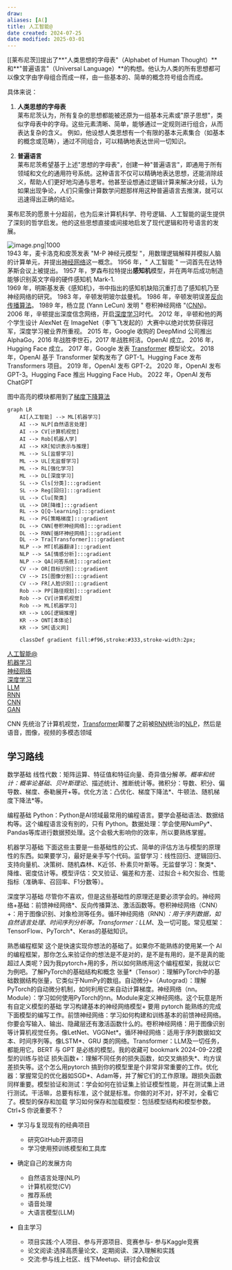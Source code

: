 ```yaml
---
draw:
aliases: [A(]
title: 人工智能@
date created: 2024-07-25
date modified: 2025-03-01
---
```


[[莱布尼茨]]提出了**"人类思想的字母表"（Alphabet of Human Thought）** 和**"普遍语言"（Universal Language）**的构想。他认为人类的所有思想都可以像文字由字母组合而成一样，由一些基本的、简单的概念符号组合而成。

具体来说：

1. **人类思想的字母表**  
    莱布尼茨认为，所有复杂的思想都能被还原为一组基本元素或"原子思想"，类似字母表中的字母。这些元素清晰、简单，能够通过一定规则进行组合，从而表达复杂的含义。
    例如，他设想人类思想有一个有限的基本元素集合（如基本的概念或范畴），通过不同组合，可以精确地表达世间一切知识。
    
2. **普遍语言**  
    莱布尼茨希望基于上述"思想的字母表"，创建一种"普遍语言"，即通用于所有领域和文化的通用符号系统。这种语言不仅可以精确地表达思想，还能消除歧义，帮助人们更好地沟通与思考。他甚至设想通过逻辑计算来解决分歧，认为如果出现争论，人们只需像计算数学问题那样用这种普遍语言去推演，就可以迅速得出正确的结论。
    

莱布尼茨的愿景十分超前，也为后来计算机科学、符号逻辑、人工智能的诞生提供了深刻的哲学启发。他的这些思想直接或间接地启发了现代逻辑和符号语言的发展。

![image.png|1000](https://imagehosting4picgo.oss-cn-beijing.aliyuncs.com/imagehosting/fix-dir%2Fpicgo%2Fpicgo-clipboard-images%2F2024%2F07%2F25%2F01-46-44-3b9d13a42b4c542b70cd587385dd65fb-20240725014643-4e7863.png)  
1943 年，麦卡洛克和皮茨发表 "M-P 神经元模型 "，用数理逻辑解释并模拟人脑的计算单元，并提出[神经网络](神经网络.md)这一概念。
1956 年，" 人工智能 " 一词首先在达特茅斯会议上被提出。
1957 年，罗森布拉特提出**感知机**模型，并在两年后成功制造能够识别英文字母的硬件感知机 Mark-1.  
1969 年，明斯基发表《感知机》，书中指出的感知机缺陷沉重打击了感知机乃至神经网络的研究。
1983 年，辛顿发明玻尔兹曼机。
1986 年，辛顿发明误差[反向传播算法](反向传播算法.md)。
1989 年，杨立昆 (Yann LeCun) 发明 " 卷积神经网络 "([CNN](CNN.md))。
2006 年，辛顿提出深度信念网络，开启[深度学习](2%20第二大脑/1%20知识/CS/人工智能/深度学习.md)时代。
2012 年，辛顿和他的两个学生设计 AlexNet 在 ImageNet（李飞飞发起的）大赛中以绝对优势获得冠军，深度学习被业界所重视。
2015 年，Google 收购的 DeepMind 公司推出 AlphaGo，2016 年战胜李世石，2017 年战胜柯洁。OpenAI 成立。
2016 年，Hugging Face 成立。
2017 年，Google 发表 [Transformer](Transformer.md) 模型论文。
2018 年，OpenAI 基于 Transformer 架构发布了 GPT-1。Hugging Face 发布 Transformers 项目。
2019 年，OpenAI 发布 GPT-2。
2020 年，OpenAI 发布 GPT-3。Hugging Face 推出 Hugging Face Hub。
2022 年，OpenAI 发布 ChatGPT

图中高亮的模块都用到了[梯度下降算法](梯度下降算法.md)

```mermaid
graph LR
    AI[人工智能] --> ML[机器学习]
    AI --> NLP[自然语言处理]
    AI --> CV[计算机视觉]
    AI --> Rob[机器人学]
    AI --> KR[知识表示与推理]
    ML --> SL[监督学习]
    ML --> UL[无监督学习]
    ML --> RL[强化学习]
    ML --> DL[深度学习]
    SL --> Cls[分类]:::gradient
    SL --> Reg[回归]:::gradient
    UL --> Clu[聚类]
    UL --> DR[降维]:::gradient
    RL --> Q[Q-learning]:::gradient
    RL --> PG[策略梯度]:::gradient
    DL --> CNN[卷积神经网络]:::gradient
    DL --> RNN[循环神经网络]:::gradient
    DL --> Tra[Transformer]:::gradient
    NLP --> MT[机器翻译]:::gradient
    NLP --> SA[情感分析]:::gradient
    NLP --> QA[问答系统]:::gradient
    CV --> OR[目标识别]:::gradient
    CV --> IS[图像分割]:::gradient
    CV --> FR[人脸识别]:::gradient
    Rob --> PP[路径规划]:::gradient
    Rob --> CV[计算机视觉]
    Rob --> ML[机器学习]
    KR --> LOG[逻辑推理]
    KR --> ONT[本体论]
    KR --> SM[语义网]
    
    classDef gradient fill:#f96,stroke:#333,stroke-width:2px;
```

[人工智能@](人工智能@.md)  
[机器学习](机器学习.md)  
[神经网络](神经网络.md)  
[深度学习](2%20第二大脑/1%20知识/CS/人工智能/深度学习.md)  
[LLM](LLM.md)  
[RNN](RNN.md)  
[CNN](CNN.md)  
[GAN](GAN.md)

CNN 先统治了计算机视觉，[Transformer](Transformer.md)颠覆了之前被[RNN](RNN.md)统治的[NLP](NLP.md)，然后是语音，图像，视频的多模态领域

## 学习路线

数学基础 线性代数：矩阵运算、特征值和特征向量、奇异值分解*等。概率和统计：概率论基础、贝叶斯理论*、描述统计、推断统计等。微积分：导数、积分、偏导数、梯度、泰勒展开+等。优化方法：凸优化、梯度下降法*、牛顿法、随机梯度下降法*等。

编程基础 Python：Python是AI领域最常用的编程语言。要学会基础语法、数据结构等。这个编程语言没有别的，只有 Python。数据处理：学会使用NumPy*、Pandas等库进行数据预处理。这个会极大影响你的效率，所以要熟练掌握。

机器学习基础 下面这些主要是一些基础性的公式、简单的评估方法与模型的原理性的东西。如果要学习，最好是亲手写个代码。监督学习：线性回归、逻辑回归、支持向量机、决策树、随机森林、K近邻、朴素贝叶斯等。无监督学习：聚类*、降维、密度估计等。模型评估：交叉验证、偏差和方差、过拟合＋和欠拟合、性能指标（准确率、召回率、F1分数等）。

深度学习基础 尽管你不喜欢，但是这些基础性的原理还是要必须学会的。神经网络+基础：前馈神经网络*、反向传播算法、激活函数等。卷积神经网络（CNN）+：用于图像识别、对象检测等任务。循环神经网络（RNN）*：用于序列数据，如自然语言处理、时间序列分析等。Transformer：LLM*、及一切可能。常见框架：TensorFlow、PyTorch*、Keras的基础知识。

熟悉编程框架 这个是快速实现你想法的基础了。如果你不能熟练的使用某一个 AI 的编程框架，那你怎么来验证你的想法是不是对的，是不是有用的，是不是真的能超过人类呢？因为我pytorch+用的多，所以如何熟练用这个编程框架，我就以它为例吧。了解PyTorch的基础结构和概念 张量*（Tensor）：理解PyTorch中的基础数据结构张量，它类似于NumPy的数组。自动微分+（Autograd）：理解PyTorch的自动微分机制，如何利用它来自动计算梯度。神经网络（nn。Module）：学习如何使用PyTorch的nn。Module来定义神经网络。这个玩意是所有自定义模型的基础 学习构建基本的神经网络模型+ 要用 pytorch 能熟练的完成下面模型的编写工作。前馈神经网络：学习如何构建和训练基本的前馈神经网络。你要会写输入、输出、隐藏层还有激活函数什么的。卷积神经网络：用于图像识别等计算机视觉任务。像LetNet、VGGNet*。循环神经网络：适用于序列数据如文本、时间序列等。像LSTM*、GRU 类的网络。Transformer：LLM及一切任务，都能用它。BERT 与 GPT 是必练的模型。我的收藏可 bookmark 2024-09-22模型的训练与验证 损失函数+：理解不同任务的损失函数，如交叉熵损失*、均方误差损失等。这个怎么用pytorch 搞到你的模型里是个非常非常重要的工作。优化器：掌握常见的优化器如SGD*、Adam等，并了解它们的工作原理。跟损失函数同样重要。模型验证和测试：学会如何在验证集上验证模型性能，并在测试集上进行测试。干活嘛，总要有标准，这个就是标准。你做的对不对，好不对，全看它了。模型的保存和加载 学习如何保存和加载模型：包括模型结构和模型参数。Ctrl+S 你说重要不？

- 学习与复现现有的经典项目
    - 研究GitHub开源项目
    - 学习使用预训练模型和工具库
    
- 确定自己的发展方向
    - 自然语言处理(NLP)
    - 计算机视觉(CV)
    - 推荐系统
    - 语音处理
    - 大语言模型(LLM)
    
- 自主学习
    - 项目实践:个人项目、参与开源项目、竞赛参与- 参与Kaggle竞赛
    - 论文阅读:选择高质量论文、定期阅读、深入理解和实践
    - 交流:参与线上社区、线下Meetup、研讨会和会议

